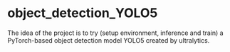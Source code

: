 # object_detection_YOLO5
The idea of the project is to try (setup environment, inference and train) a PyTorch-based object detection model YOLO5 created by ultralytics.
